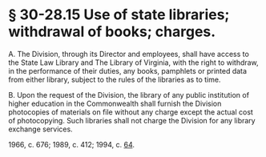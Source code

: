 # § 30-28.15 Use of state libraries; withdrawal of books; charges.

<p>A. The Division, through its Director and employees, shall have access to the State Law Library and The Library of Virginia, with the right to withdraw, in the performance of their duties, any books, pamphlets or printed data from either library, subject to the rules of the libraries as to time.</p><p>B. Upon the request of the Division, the library of any public institution of higher education in the Commonwealth shall furnish the Division photocopies of materials on file without any charge except the actual cost of photocopying. Such libraries shall not charge the Division for any library exchange services.</p><p>1966, c. 676; 1989, c. 412; 1994, c. <a href='http://lis.virginia.gov/cgi-bin/legp604.exe?941+ful+CHAP0064'>64</a>.</p>